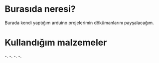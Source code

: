 # Burasıda neresi?
Burada kendi yaptığım arduino projelerimin dökümanlarını payşalacağım.

# Kullandığım malzemeler
-.
-.
-.
-.
